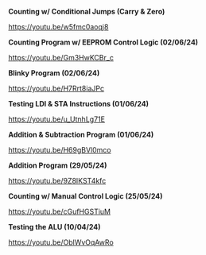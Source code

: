**Counting w/ Conditional Jumps (Carry & Zero)**

https://youtu.be/w5fmc0aoqj8

**Counting Program w/ EEPROM Control Logic (02/06/24)**

https://youtu.be/Gm3HwKCBr_c

**Blinky Program (02/06/24)**

https://youtu.be/H7Rrt8iaJPc

**Testing LDI & STA Instructions (01/06/24)**

https://youtu.be/u_UtnhLg71E

**Addition & Subtraction Program (01/06/24)**

https://youtu.be/H69gBVl0mco

**Addition Program (29/05/24)**

https://youtu.be/9Z8IKST4kfc

**Counting w/ Manual Control Logic (25/05/24)**

https://youtu.be/cGufHGSTiuM

**Testing the ALU (10/04/24)**

https://youtu.be/OblWvOqAwRo
